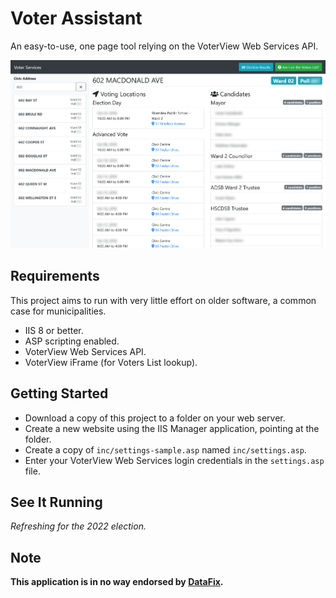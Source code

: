 # Voter Assistant

An easy-to-use, one page tool relying on the VoterView Web Services API.

![Voter Services](docs/voterServices.png)

## Requirements

This project aims to run with very little effort on older software,
a common case for municipalities.

-   IIS 8 or better.
-   ASP scripting enabled.
-   VoterView Web Services API.
-   VoterView iFrame (for Voters List lookup).

## Getting Started

-   Download a copy of this project to a folder on your web server.
-   Create a new website using the IIS Manager application, pointing at the folder.
-   Create a copy of `inc/settings-sample.asp` named `inc/settings.asp`.
-   Enter your VoterView Web Services login credentials in the `settings.asp` file.

## See It Running

_Refreshing for the 2022 election._

## Note

**This application is in no way endorsed by [DataFix](https://datafix.com/).**
